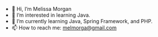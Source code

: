 - 👋 Hi, I’m Melissa Morgan
- 👀 I’m interested in learning Java.
- 🌱 I’m currently learning Java, Spring Framework, and PHP.
- 📫 How to reach me: melmorga@gmail.com

<!---
mmorgan304/mmorgan304 is a ✨ special ✨ repository because its `README.md` (this file) appears on your GitHub profile.
You can click the Preview link to take a look at your changes.
--->
